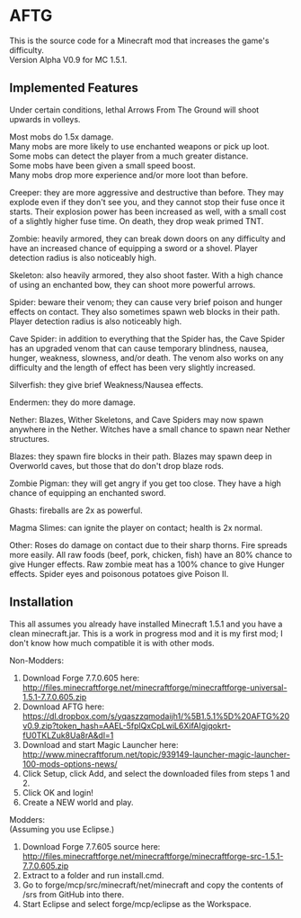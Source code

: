AFTG
====
This is the source code for a Minecraft mod that increases the game's difficulty.  
Version Alpha V0.9 for MC 1.5.1.  

Implemented Features 
---------------------
Under certain conditions, lethal Arrows From The Ground will shoot upwards in volleys.  

Most mobs do 1.5x damage.  
Many mobs are more likely to use enchanted weapons or pick up loot.  
Some mobs can detect the player from a much greater distance.  
Some mobs have been given a small speed boost.  
Many mobs drop more experience and/or more loot than before.


Creeper: they are more aggressive and destructive than before. They may explode even if they don't see you, and they cannot stop their fuse once it starts. Their explosion power has been increased as well, with a small cost of a slightly higher fuse time. On death, they drop weak primed TNT. 

Zombie: heavily armored, they can break down doors on any difficulty and have an increased chance of equipping a sword or a shovel. Player detection radius is also noticeably high. 

Skeleton: also heavily armored, they also shoot faster. With a high chance of using an enchanted bow, they can shoot more powerful arrows.

Spider: beware their venom; they can cause very brief poison and hunger effects on contact. They also sometimes spawn web blocks in their path. Player detection radius is also noticeably high. 

Cave Spider: in addition to everything that the Spider has, the Cave Spider has an upgraded venom that can cause temporary blindness, nausea, hunger, weakness, slowness, and/or death. The venom also works on any difficulty and the length of effect has been very slightly increased.

Silverfish: they give brief Weakness/Nausea effects.

Endermen: they do more damage.


Nether:
Blazes, Wither Skeletons, and Cave Spiders may now spawn anywhere in the Nether. Witches have a small chance to spawn near Nether structures. 

Blazes: they spawn fire blocks in their path. Blazes may spawn deep in Overworld caves, but those that do don't drop blaze rods.  

Zombie Pigman: they will get angry if you get too close. They have a high chance of equipping an enchanted sword.

Ghasts: fireballs are 2x as powerful. 

Magma Slimes: can ignite the player on contact; health is 2x normal.

Other:
Roses do damage on contact due to their sharp thorns. Fire spreads more easily. All raw foods (beef, pork, chicken, fish) have an 80% chance to give Hunger effects. Raw zombie meat has a 100% chance to give Hunger effects. Spider eyes and poisonous potatoes give Poison II. 

Installation
--------------
This all assumes you already have installed Minecraft 1.5.1 and you have a clean minecraft.jar. This is a work in progress mod and it is my first mod; I don't know how much compatible it is with other mods.  

Non-Modders:  
1. Download Forge 7.7.0.605 here: 
http://files.minecraftforge.net/minecraftforge/minecraftforge-universal-1.5.1-7.7.0.605.zip  
2. Download AFTG here: https://dl.dropbox.com/s/yqaszzqmodaijh1/%5B1.5.1%5D%20AFTG%20v0.9.zip?token_hash=AAEL-5fplQxCpLwiL6XifAIgjqokrt-fU0TKLZuk8Ua8rA&dl=1  
3. Download and start Magic Launcher here: http://www.minecraftforum.net/topic/939149-launcher-magic-launcher-100-mods-options-news/  
4. Click Setup, click Add, and select the downloaded files from steps 1 and 2.  
5. Click OK and login!  
6. Create a NEW world and play. 

Modders:  
(Assuming you use Eclipse.)  
1. Download Forge 7.7.605 source here: http://files.minecraftforge.net/minecraftforge/minecraftforge-src-1.5.1-7.7.0.605.zip  
2. Extract to a folder and run install.cmd.  
3. Go to forge/mcp/src/minecraft/net/minecraft and copy the contents of /srs from GitHub into there.  
4. Start Eclipse and select forge/mcp/eclipse as the Workspace.







